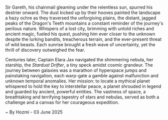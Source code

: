 
Sir Gareth, his chainmail gleaming under the relentless sun, spurred his destrier onward.  The dust kicked up by their hooves painted the landscape a hazy ochre as they traversed the unforgiving plains, the distant, jagged peaks of the Dragon's Teeth mountains a constant reminder of the journey's perilous nature.  Whispers of a lost city, brimming with untold riches and ancient magic, fueled his quest, pushing him ever closer to the unknown despite the lurking bandits, treacherous terrain, and the ever-present threat of wild beasts.  Each sunrise brought a fresh wave of uncertainty, yet the thrill of discovery outweighed the fear.

Centuries later, Captain Elara Jax navigated the shimmering nebula, her starship, the *Stardust Drifter*, a tiny speck amidst cosmic grandeur.  The journey between galaxies was a marathon of hyperspace jumps and painstaking navigation, each warp-gate a gamble against malfunction and unknown temporal anomalies.  Her mission: to locate a mythical planet whispered to hold the key to interstellar peace, a planet shrouded in legend and guarded by ancient, powerful entities.  The vastness of space, a breathtaking and terrifying tapestry of stars and nebulas, served as both a challenge and a canvas for her courageous expedition.

~ By Hozmi - 03 June 2025
